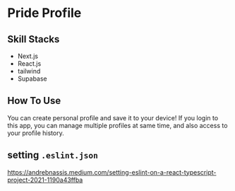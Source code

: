 # Pride Profile

## Skill Stacks

* Next.js
* React.js
* tailwind
* Supabase

## How To Use

You can create personal profile and save it to your device!
If you login to this app, you can manage multiple profiles at same time, and also access to your profile history.

## setting `.eslint.json`

<https://andrebnassis.medium.com/setting-eslint-on-a-react-typescript-project-2021-1190a43ffba>
